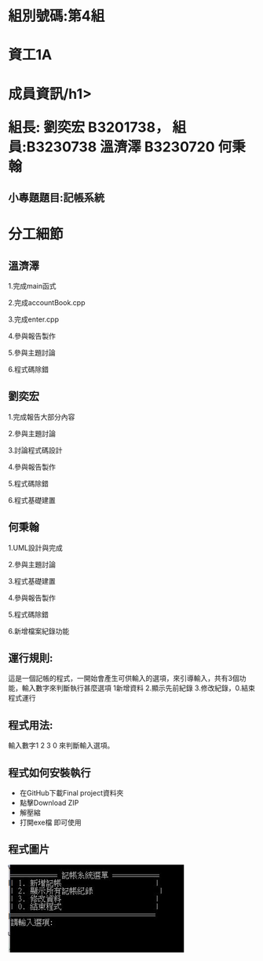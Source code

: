 <h1>組別號碼:第4組</h1>
<h1>資工1A</h1>
<h1>成員資訊/h1>
<p>組長: 劉奕宏 B3201738， 組員:B3230738 溫濟澤 B3230720 何秉翰</p>
<h2>小專題題目:記帳系統</h2>

<h1>分工細節</h1>
<h2>溫濟澤</h2>
<p>1.完成main函式</p>
<p>2.完成accountBook.cpp</p>
<p>3.完成enter.cpp</p>
<p>4.參與報告製作</p>
<p>5.參與主題討論</p>
<p>6.程式碼除錯</p>

<h2>劉奕宏</h2>
<p>1.完成報告大部分內容</p>
<p>2.參與主題討論</p>
<p>3.討論程式碼設計</p>
<p>4.參與報告製作</p>
<p>5.程式碼除錯</p>
<p>6.程式基礎建置</p>

<h2>何秉翰</h2>
<p>1.UML設計與完成</p>
<p>2.參與主題討論</p>
<p>3.程式基礎建置</p>
<p>4.參與報告製作</p>
<p>5.程式碼除錯</p>
<p>6.新增檔案紀錄功能</p>

## 運行規則:
這是一個記帳的程式，一開始會產生可供輸入的選項，來引導輸入，共有3個功能，輸入數字來判斷執行甚麼選項 1新增資料 2.顯示先前紀錄 3.修改紀錄，0.結束程式運行
## 程式用法:
輸入數字1 2 3 0 來判斷輸入選項。
## 程式如何安裝執行
* 在GitHub下載Final project資料夾
* 點擊Download ZIP
* 解壓縮
* 打開exe檔 即可使用
## 程式圖片
![GitHub图像](picture/StartMenu.JPG)
